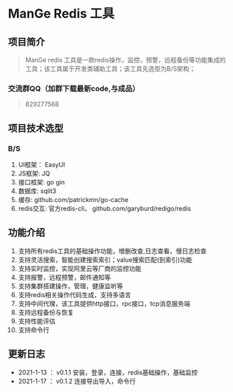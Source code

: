 # ManGe Redis 工具

## 项目简介
> ManGe redis 工具是一款redis操作，监控，预警，远程备份等功能集成的工具；该工具属于开发类辅助工具；该工具先选型为B/S架构；

### 交流群QQ（加群下载最新code,与成品）
> 829277568

## 项目技术选型
### B/S
1. UI框架： EasyUI
2. JS框架:  JQ
3. 接口框架: go gin
4. 数据库: sqlit3
5. 缓存: github.com/patrickmn/go-cache
6. redis交互: 官方redis-cli， github.com/garyburd/redigo/redis

## 功能介绍
1. 支持所有redis工具的基础操作功能，增删改查,日志查看，慢日志检查
2. 支持灵活搜索，智能创建搜索索引；value搜索匹配(到索引)功能
3. 支持实时监控，实现阿里云等厂商的监控功能
4. 支持报警，远程预警，邮件通知等
5. 支持集群搭建操作，管理，健康监听等
6. 支持redis相关操作代码生成，支持多语言
7. 支持中间代理，该工具提供http接口，rpc接口，tcp消息服务端
8. 支持远程备份与恢复
9. 支持性能评估
10. 支持命令行

## 更新日志
- 2021-1-13 ： v0.1.1  安装，登录，连接，redis基础操作，基础监控
- 2021-1-17 ： v0.1.2  连接导出导入，命令行


